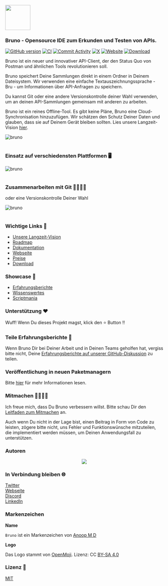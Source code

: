 <br />
<img src="assets/images/logo-transparent.png" width="80"/>

### Bruno - Opensource IDE zum Erkunden und Testen von APIs.

[![GitHub version](https://badge.fury.io/gh/usebruno%2Fbruno.svg)](https://badge.fury.io/gh/usebruno%bruno)
[![CI](https://github.com/usebruno/bruno/actions/workflows/unit-tests.yml/badge.svg?branch=main)](https://github.com/usebruno/bruno/workflows/unit-tests.yml)
[![Commit Activity](https://img.shields.io/github/commit-activity/m/usebruno/bruno)](https://github.com/usebruno/bruno/pulse)
[![X](https://img.shields.io/twitter/follow/use_bruno?style=social&logo=x)](https://twitter.com/use_bruno)
[![Website](https://img.shields.io/badge/Website-Visit-blue)](https://www.usebruno.com)
[![Download](https://img.shields.io/badge/Download-Latest-brightgreen)](https://www.usebruno.com/downloads)

Bruno ist ein neuer und innovativer API-Client, der den Status Quo von Postman und ähnlichen Tools revolutionieren soll.

Bruno speichert Deine Sammlungen direkt in einem Ordner in Deinem Dateisystem. Wir verwenden eine einfache Textauszeichnungssprache - Bru - um Informationen über API-Anfragen zu speichern.

Du kannst Git oder eine andere Versionskontrolle deiner Wahl verwenden, um an deinen API-Sammlungen gemeinsam mit anderen zu arbeiten.

Bruno ist ein reines Offline-Tool. Es gibt keine Pläne, Bruno eine Cloud-Synchronisation hinzuzufügen. Wir schätzen den Schutz Deiner Daten und glauben, dass sie auf Deinem Gerät bleiben sollten. Lies unsere Langzeit-Vision [hier](https://github.com/usebruno/bruno/discussions/269).

![bruno](assets/images/landing-2.png) <br /><br />

### Einsatz auf verschiedensten Plattformen 🖥️

![bruno](assets/images/run-anywhere.png) <br /><br />

### Zusammenarbeiten mit Git 👩‍💻🧑‍💻

oder eine Versionskontrolle Deiner Wahl

![bruno](assets/images/version-control.png) <br /><br />

### Wichtige Links 📌

- [Unsere Langzeit-Vision](https://github.com/usebruno/bruno/discussions/269)
- [Roadmap](https://github.com/usebruno/bruno/discussions/384)
- [Dokumentation](https://docs.usebruno.com)
- [Webseite](https://www.usebruno.com)
- [Preise](https://www.usebruno.com/pricing)
- [Download](https://www.usebruno.com/downloads)

### Showcase 🎥

- [Erfahrungsberichte](https://github.com/usebruno/bruno/discussions/343)
- [Wissenswertes](https://github.com/usebruno/bruno/discussions/386)
- [Scriptmania](https://github.com/usebruno/bruno/discussions/385)

### Unterstützung ❤️

Wuff! Wenn Du dieses Projekt magst, klick den ⭐ Button !!

### Teile Erfahrungsberichte 📣

Wenn Bruno Dir bei Deiner Arbeit und in Deinen Teams geholfen hat, vergiss bitte nicht, Deine [Erfahrungsberichte auf unserer GitHub-Diskussion](https://github.com/usebruno/bruno/discussions/343) zu teilen.

### Veröffentlichung in neuen Paketmanagern

Bitte [hier](publishing.md) für mehr Informationen lesen.

### Mitmachen 👩‍💻🧑‍💻

Ich freue mich, dass Du Bruno verbessern willst. Bitte schau Dir den [Leitfaden zum Mitmachen](../contributing/contributing_de.md) an.

Auch wenn Du nicht in der Lage bist, einen Beitrag in Form von Code zu leisten, zögere bitte nicht, uns Fehler und Funktionswünsche mitzuteilen, die implementiert werden müssen, um Deinen Anwendungsfall zu unterstützen.

### Autoren

<div align="center">
    <a href="https://github.com/usebruno/bruno/graphs/contributors">
        <img src="https://contrib.rocks/image?repo=usebruno/bruno" />
    </a>
</div>

### In Verbindung bleiben 🌐

[Twitter](https://twitter.com/use_bruno) <br />
[Webseite](https://www.usebruno.com) <br />
[Discord](https://discord.com/invite/KgcZUncpjq) <br />
[LinkedIn](https://www.linkedin.com/company/usebruno)

### Markenzeichen

**Name**

`Bruno` ist ein Markenzeichen von [Anoop M D](https://www.helloanoop.com/)

**Logo**

Das Logo stammt von [OpenMoji](https://openmoji.org/library/emoji-1F436/). Lizenz: CC [BY-SA 4.0](https://creativecommons.org/licenses/by-sa/4.0/)

### Lizenz 📄

[MIT](license.md)
